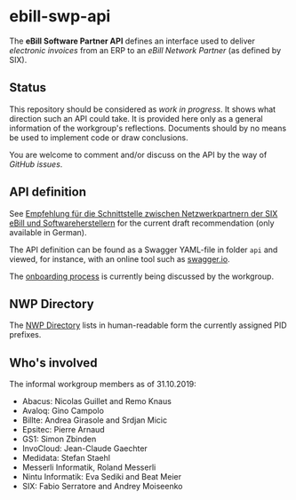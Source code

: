 # ebill-swp-api

The **eBill Software Partner API** defines an interface used to deliver _electronic invoices_
from an ERP to an _eBill Network Partner_ (as defined by SIX).

## Status

This repository should be considered as _work in progress_. It shows what direction such an API
could take. It is provided here only as a general information of the workgroup's reflections.
Documents should by no means be used to implement code or draw conclusions.

You are welcome to comment and/or discuss on the API by the way of _GitHub issues_.

## API definition

See [Empfehlung für die Schnittstelle zwischen Netzwerkpartnern der SIX eBill und
Softwareherstellern](https://github.com/swico/ebill-swp-api/blob/master/documents/SchnittstellenempfehlungSIXeBill-DRAFT-0.1.pdf) for the current draft recommendation
(only available in German).

The API definition can be found as a Swagger YAML-file in folder `api` and viewed,
for instance, with an online tool such as [swagger.io](https://editor.swagger.io).

The [onboarding process](https://github.com/swico/ebill-swp-api/tree/master/documents/onboarding.md)
is currently being discussed by the workgroup.

## NWP Directory

The [NWP Directory](https://github.com/swico/ebill-swp-api/tree/master/documents/nwp-directory.md) lists in human-readable
form the currently assigned PID prefixes.

## Who's involved

The informal workgroup members as of 31.10.2019:

- Abacus: Nicolas Guillet and Remo Knaus
- Avaloq: Gino Campolo
- Billte: Andrea Girasole and Srdjan Micic
- Epsitec: Pierre Arnaud
- GS1: Simon Zbinden
- InvoCloud: Jean-Claude Gaechter
- Medidata: Stefan Staehl
- Messerli Informatik, Roland Messerli
- Nintu Informatik: Eva Sediki and Beat Meier
- SIX: Fabio Serratore and Andrey Moiseenko
